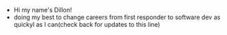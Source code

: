- Hi my name's Dillon!
- doing my best to change careers from first responder to software dev as quickyl as I can(check back for updates to this line)

<!---
Dillonpw/Dillonpw is a ✨ special ✨ repository because its `README.md` (this file) appears on your GitHub profile.
You can click the Preview link to take a look at your changes.
--->
